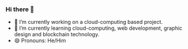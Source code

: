 ### Hi there 👋

- 🔭 I’m currently working on a cloud-computing based project.
- 🌱 I’m currently learning cloud-computing, web development, graphic design and blockchain technology.
- 😄 Pronouns: He/Him
